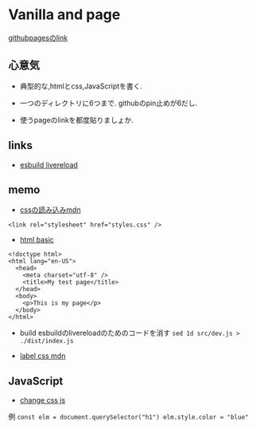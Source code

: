 # Vanilla and page

[githubpagesのlink](https://nasudaai.github.io/vanilla-and-page/)

## 心意気
- 典型的な,htmlとcss,JavaScriptを書く.

- 一つのディレクトリに6つまで.
githubのpin止めが6だし.

- 使うpageのlinkを都度貼りましょか.
## links

- [esbuild livereload](https://esbuild.github.io/api/#live-reload)

## memo

- [cssの読み込みmdn](https://developer.mozilla.org/ja/docs/Learn_web_development/Core/Styling_basics/Getting_started)

`<link rel="stylesheet" href="styles.css" />
`
- [html basic](https://developer.mozilla.org/ja/docs/Learn_web_development/Core/Structuring_content/Basic_HTML_syntax)

```
<!doctype html>
<html lang="en-US">
  <head>
    <meta charset="utf-8" />
    <title>My test page</title>
  </head>
  <body>
    <p>This is my page</p>
  </body>
</html>

```

- build
  esbuildのlivereloadのためのコードを消す
  `sed 1d src/dev.js > ./dist/index.js`

- [label css mdn](https://developer.mozilla.org/ja/docs/Web/HTML/Element/label)

## JavaScript

- [change css js](https://developer.mozilla.org/ja/docs/Web/API/CSS_Object_Model/Using_dynamic_styling_information)

例
`const elm = document.querySelector("h1")
elm.style.color = "blue"`
